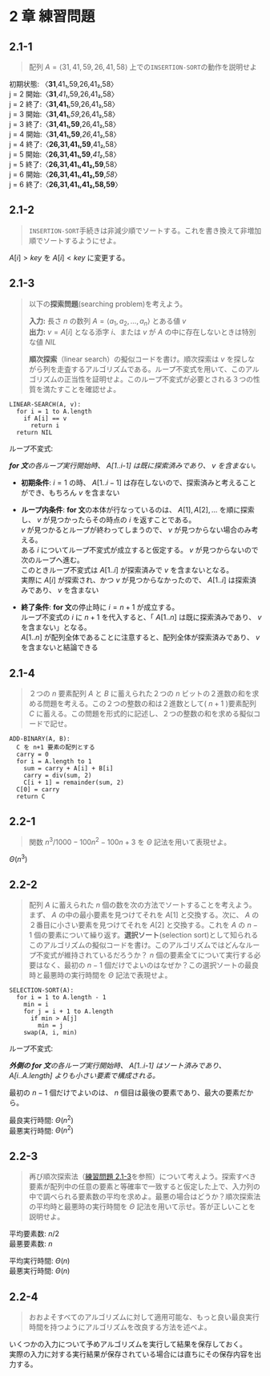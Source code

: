 # 2 章 練習問題

## 2.1-1

> 配列 $A = \langle 31,41,59,26,41,58 \rangle$ 上での`INSERTION-SORT`の動作を説明せよ

初期状態: 〈**31**,41₁,59,26,41₂,58〉  
j = 2 開始:〈**31**,_41₁_,59,26,41₂,58〉  
j = 2 終了:〈**31,41₁**,59,26,41₂,58〉  
j = 3 開始:〈**31,41₁**,_59_,26,41₂,58〉  
j = 3 終了:〈**31,41₁,59**,26,41₂,58〉  
j = 4 開始:〈**31,41₁,59**,_26_,41₂,58〉  
j = 4 終了:〈**26,31,41₁,59**,41₂,58〉  
j = 5 開始:〈**26,31,41₁,59**,_41₂_,58〉  
j = 5 終了:〈**26,31,41₁,41₂,59**,58〉  
j = 6 開始:〈**26,31,41₁,41₂,59**,_58_〉  
j = 6 終了:〈**26,31,41₁,41₂,58,59**〉

## 2.1-2

> `INSERTION-SORT`手続きは非減少順でソートする。これを書き換えて非増加順でソートするようにせよ。

$A[i] > key$ を $A[i] < key$ に変更する。

## 2.1-3

> 以下の**探索問題**(searching problem)を考えよう。
>
> **入力:** 長さ $n$ の数列 $A = \langle a_1,a_2,...,a_n \rangle$ とある値 $v$  
> **出力:** $v = A[i]$ となる添字 $i$、または $v$ が $A$ の中に存在しないときは特別な値 $NIL$
>
> **順次探索**（linear search）の擬似コードを書け。順次探索は $v$ を探しながら列を走査するアルゴリズムである。ループ不変式を用いて、このアルゴリズムの正当性を証明せよ。このループ不変式が必要とされる３つの性質を満たすことを確認せよ。

```pseudo
LINEAR-SEARCH(A, v):
  for i = 1 to A.length
    if A[i] == v
      return i
  return NIL
```

ループ不変式:

<i>**for 文**の各ループ実行開始時、 $\textit{A[1..i-1]}$ は既に探索済みであり、 $v$ を含まない。</i>

- **初期条件**: $i=1$ の時、 $A[1..i-1]$ は存在しないので、探索済みと考えることができ、もちろん $v$ を含まない

- **ループ内条件**: **for 文**の本体が行なっているのは、 $A[1],A[2],...$ を順に探索し、 $v$ が見つかったらその時点の $i$ を返すことである。  
  $v$ が見つかるとループが終わってしまうので、 $v$ が見つからない場合のみ考える。  
  ある $i$ についてループ不変式が成立すると仮定する。 $v$ が見つからないので次のループへ進む。  
  このときループ不変式は $A[1..i]$ が探索済みで $v$ を含まないとなる。  
  実際に $A[i]$ が探索され、かつ $v$ が見つからなかったので、 $A[1..i]$ は探索済みであり、 $v$ を含まない

- **終了条件**: **for 文**の停止時に $i = n + 1$ が成立する。  
  ループ不変式の $i$ に $n + 1$ を代入すると、「 $A[1..n]$ は既に探索済みであり、 $v$ を含まない」となる。  
   $A[1..n]$ が配列全体であることに注意すると、配列全体が探索済みであり、 $v$ を含まないと結論できる

## 2.1-4

> ２つの $n$ 要素配列 $A$ と $B$ に蓄えられた２つの $n$ ビットの２進数の和を求める問題を考える。この２つの整数の和は２進数として( $n+1$ )要素配列 $C$ に蓄える。この問題を形式的に記述し、２つの整数の和を求める擬似コードで記せ。

```pseudo
ADD-BINARY(A, B):
  C を n+1 要素の配列とする
  carry = 0
  for i = A.length to 1
    sum = carry + A[i] + B[i]
    carry = div(sum, 2)
    C[i + 1] = remainder(sum, 2)
  C[0] = carry
  return C
```

## 2.2-1

> 関数 $n^3/1000 - 100n^2 - 100n + 3$ を $\Theta$ 記法を用いて表現せよ。

$\Theta(n^3)$

## 2.2-2

> 配列 $A$ に蓄えられた $n$ 個の数を次の方法でソートすることを考えよう。まず、 $A$ の中の最小要素を見つけてそれを $A[1]$ と交換する。次に、 $A$ の２番目に小さい要素を見つけてそれを $A[2]$ と交換する。これを $A$ の $n-1$ 個の要素について繰り返す。**選択ソート**(selection sort)として知られるこのアルゴリズムの擬似コードを書け。このアルゴリズムではどんなループ不変式が維持されているだろうか？ $n$ 個の要素全てについて実行する必要はなく、最初の $n-1$ 個だけでよいのはなぜか？この選択ソートの最良時と最悪時の実行時間を $\Theta$ 記法で表現せよ。

```pseudo
SELECTION-SORT(A):
  for i = 1 to A.length - 1
    min = i
    for j = i + 1 to A.length
      if min > A[j]
        min = j
    swap(A, i, min)
```

ループ不変式:

<i>**外側の for 文**の各ループ実行開始時、 $\textit{A[1..i-1]}$ はソート済みであり、 $\textit{A[i..A.length]}$ よりも小さい要素で構成される。</i>

最初の $n-1$ 個だけでよいのは、 $n$ 個目は最後の要素であり、最大の要素だから。

最良実行時間: $\Theta(n^2)$  
最悪実行時間: $\Theta(n^2)$

## 2.2-3

> 再び順次探索法（[練習問題 2.1-3](#21-3)を参照）について考えよう。探索すべき要素が配列中の任意の要素と等確率で一致すると仮定した上で、入力列の中で調べられる要素数の平均を求めよ。最悪の場合はどうか？順次探索法の平均時と最悪時の実行時間を $\Theta$ 記法を用いて示せ。答が正しいことを説明せよ。

平均要素数: $n/2$  
最悪要素数: $n$

平均実行時間: $\Theta(n)$  
最悪実行時間: $\Theta(n)$

## 2.2-4

> おおよそすべてのアルゴリズムに対して適用可能な、もっと良い最良実行時間を持つようにアルゴリズムを改良する方法を述べよ。

いくつかの入力について予めアルゴリズムを実行して結果を保存しておく。  
実際の入力に対する実行結果が保存されている場合には直ちにその保存内容を出力する。
